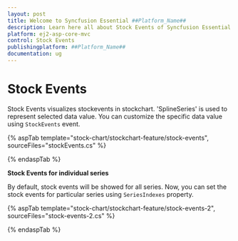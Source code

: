 ```yaml
---
layout: post
title: Welcome to Syncfusion Essential ##Platform_Name##
description: Learn here all about Stock Events of Syncfusion Essential ##Platform_Name## widgets based on HTML5 and jQuery.
platform: ej2-asp-core-mvc
control: Stock Events
publishingplatform: ##Platform_Name##
documentation: ug
---
```


<!-- markdownlint-disable MD036 -->

# Stock Events

Stock Events visualizes stockevents in stockchart. 'SplineSeries' is used to represent selected data value. You can customize the specific data value using `StockEvents` event.

{% aspTab template="stock-chart/stockchart-feature/stock-events", sourceFiles="stockEvents.cs" %}

{% endaspTab %}

**Stock Events for individual series**

By default, stock events will be showed for all series. Now, you can set the stock events for particular series using `SeriesIndexes` property.

{% aspTab template="stock-chart/stockchart-feature/stock-events-2", sourceFiles="stock-events-2.cs" %}

{% endaspTab %}

